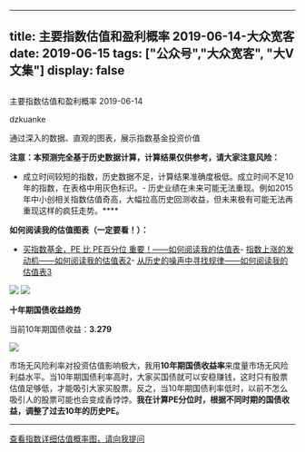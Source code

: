 
---
title:   主要指数估值和盈利概率 2019-06-14-大众宽客
date: 2019-06-15
tags: ["公众号","大众宽客", "大V文集"]
display: false
---


## 



主要指数估值和盈利概率 2019-06-14




dzkuanke




通过深入的数据、直观的图表，展示指数基金投资价值




**注意：本预测完全基于历史数据计算，计算结果仅供参考，请大家注意风险：**
- 成立时间较短的指数，历史数据不足，计算结果准确度极低。成立时间不足10年的指数，在表格中用灰色标识。- 历史业绩在未来可能无法重现。例如2015年中小创相关指数估值奇高，大幅拉高历史回测收益，但未来极有可能无法再重现这样的疯狂走势。****


**如何阅读我的估值图表（一定要看！）：**
- [买指数基金，PE 比 PE百分位 重要！——如何阅读我的估值表](http://mp.weixin.qq.com/s?__biz=MzAwMTc1MDcwNw==&amp;mid=2648274046&amp;idx=1&amp;sn=c5b3ae458221b68cb9aa22a86f8761fd&amp;chksm=82f937a2b58ebeb48e87dafe80761eb9e34b9bd43846075bf41a5542ba98e1437c4c83989fab&amp;scene=21#wechat_redirect)- [指数上涨的发动机——如何阅读我的估值表2](http://mp.weixin.qq.com/s?__biz=MzAwMTc1MDcwNw==&amp;mid=2648274089&amp;idx=1&amp;sn=65aa9059d4b86b861476521b1d9ad3a9&amp;chksm=82f93775b58ebe63c296c5b83a84eb6fa758ca732fb6c6c9e814293719ad911a8b74d09690af&amp;scene=21#wechat_redirect)- [从历史的噪声中寻找规律——如何阅读我的估值表3](http://mp.weixin.qq.com/s?__biz=MzAwMTc1MDcwNw==&amp;mid=2648274090&amp;idx=1&amp;sn=282666d9d832052ac6230685fa2f36aa&amp;chksm=82f93776b58ebe60e7d4675b37deaf3b4fe5fb6bfcf0ab65004aa5983e12dbeaa8418fb098e1&amp;scene=21#wechat_redirect)


<img class="rich_pages" data-ratio="1.125" data-s="300,640" src="https://mmbiz.qpic.cn/mmbiz_png/PKw3FQPmhIgCFGYC4IfDuWPFyesU3RcASkMKDQUQroO9e2r4iaXKB3SdPnnuVmTm9bicsdQ0djMZhmZupIuVnuXw/640?wx_fmt=png" data-type="png" data-w="960" style=""/>

<img class="rich_pages" data-ratio="1.3873517786561265" data-s="300,640" src="https://mmbiz.qpic.cn/mmbiz_png/PKw3FQPmhIgCFGYC4IfDuWPFyesU3RcAJT2yY7LCChBMnccJWE5ncQM1zBsoxAefW1Y1ricJdoyYdOLgt4Opqxg/640?wx_fmt=png" data-type="png" data-w="1012" style=""/>



**十年期国债收益趋势**

当前10年期国债收益：**3.279**

<img class="rich_pages" data-ratio="0.44711538461538464" data-s="300,640" src="https://mmbiz.qpic.cn/mmbiz_png/PKw3FQPmhIiaQUcjlcJulN6aouzkTdELBtfW6pCibD5g07o4bvbodwxBl8vGV6uXKJ3PmvWHfibKBgvMNrGh7uurQ/640?wx_fmt=png" data-type="png" data-w="832" style=""/>



市场无风险利率对投资估值影响极大，我用**10年期国债收益率**来度量市场无风险利益水平。当10年期国债利率高时，大家买国债就可以安稳赚钱，这时只有股票估值足够低，才能吸引大家买股票。反之，当10年期国债利率低时，以前不怎么吸引人的股票可能也会变成香饽饽。**我在计算PE分位时，根据不同时期的国债收益，调整了过去10年的历史PE。**

****







[查看指数详细估值概率图，请向我提问]()










